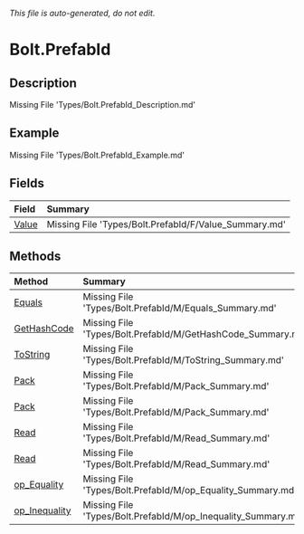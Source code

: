 *This file is auto-generated, do not edit.*

# Bolt.PrefabId
## Description
Missing File 'Types/Bolt.PrefabId_Description.md'
## Example
Missing File 'Types/Bolt.PrefabId_Example.md'
## Fields
| Field | Summary |
|:-----|:--------|
|[Value](Bolt.PrefabId/F/Value.md)|Missing File 'Types/Bolt.PrefabId/F/Value_Summary.md'|
## Methods
| Method | Summary |
|:-----|:--------|
|[Equals](Bolt.PrefabId/M/Equals.md)|Missing File 'Types/Bolt.PrefabId/M/Equals_Summary.md'|
|[GetHashCode](Bolt.PrefabId/M/GetHashCode.md)|Missing File 'Types/Bolt.PrefabId/M/GetHashCode_Summary.md'|
|[ToString](Bolt.PrefabId/M/ToString.md)|Missing File 'Types/Bolt.PrefabId/M/ToString_Summary.md'|
|[Pack](Bolt.PrefabId/M/Pack.md)|Missing File 'Types/Bolt.PrefabId/M/Pack_Summary.md'|
|[Pack](Bolt.PrefabId/M/Pack.md)|Missing File 'Types/Bolt.PrefabId/M/Pack_Summary.md'|
|[Read](Bolt.PrefabId/M/Read.md)|Missing File 'Types/Bolt.PrefabId/M/Read_Summary.md'|
|[Read](Bolt.PrefabId/M/Read.md)|Missing File 'Types/Bolt.PrefabId/M/Read_Summary.md'|
|[op_Equality](Bolt.PrefabId/M/op_Equality.md)|Missing File 'Types/Bolt.PrefabId/M/op_Equality_Summary.md'|
|[op_Inequality](Bolt.PrefabId/M/op_Inequality.md)|Missing File 'Types/Bolt.PrefabId/M/op_Inequality_Summary.md'|
